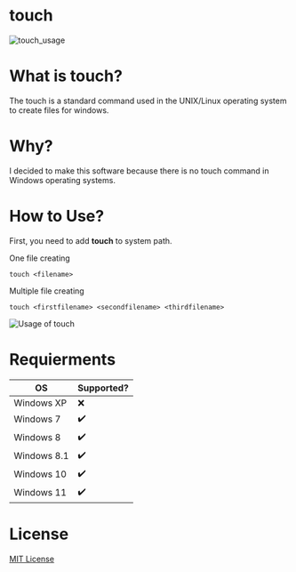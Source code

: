 # touch
![touch_usage](https://github.com/AlperAkca79/touch/assets/91411319/1c5bae94-9ad0-470f-afc5-6f4e207bb03e)

# What is touch?
The touch is a standard command used in the UNIX/Linux operating system to create files for windows.

# Why?
I decided to make this software because there is no touch command in Windows operating systems.

# How to Use?
First, you need to add **touch** to system path.

One file creating
```
touch <filename>
```

Multiple file creating
```
touch <firstfilename> <secondfilename> <thirdfilename>
```

![Usage of touch](https://github.com/AlperAkca79/cat/assets/91411319/8335edec-c433-4e45-b777-4905e6006c7e)

# Requierments
| OS          | Supported?         |
| ----------- | ------------------ |
| Windows XP  | :x:                |
| Windows 7   | :heavy_check_mark: |
| Windows 8   | :heavy_check_mark: |
| Windows 8.1 | :heavy_check_mark: |
| Windows 10  | :heavy_check_mark: |
| Windows 11  | :heavy_check_mark: |

# License
[MIT License](LICENSE)